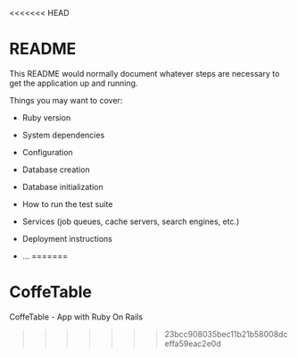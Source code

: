 <<<<<<< HEAD
# README

This README would normally document whatever steps are necessary to get the
application up and running.

Things you may want to cover:

* Ruby version

* System dependencies

* Configuration

* Database creation

* Database initialization

* How to run the test suite

* Services (job queues, cache servers, search engines, etc.)

* Deployment instructions

* ...
=======
# CoffeTable
CoffeTable - App with Ruby On Rails
>>>>>>> 23bcc908035bec11b21b58008dceffa59eac2e0d
